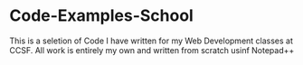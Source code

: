 # Code-Examples-School
This is a seletion of Code I have written for my Web Development classes at CCSF.  All work is entirely my own and written from scratch usinf Notepad++
